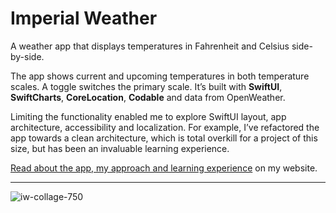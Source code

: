 # Imperial Weather

A weather app that displays temperatures in Fahrenheit and Celsius side-by-side. 

The app shows current and upcoming temperatures in both temperature scales. A toggle switches the primary scale. It’s built with **SwiftUI**, **SwiftCharts**, **CoreLocation**, **Codable** and data from OpenWeather.

Limiting the functionality enabled me to explore SwiftUI layout, app architecture, accessibility and localization. For example, I’ve refactored the app towards a clean architecture, which is total overkill for a project of this size, but has been an invaluable learning experience. 

[Read about the app, my approach and learning experience](https://phillipbaker.me/imperial-weather/) on my website.

---

![iw-collage-750](https://github.com/phillipbaker/ImperialWeather/assets/16352712/edf843b3-6048-45c3-9b47-5c8522d99314)
